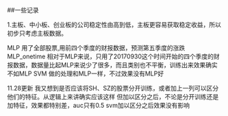 ##一些记录

1.主板、中小板、创业板的公司稳定性由高到低，主板更容易获取稳定收益，所以初步只考虑主板数据。

MLP 用了全部股票,用前四个季度的财报数据，预测第五季度的涨跌
MLP_onetime 相对于MLP来说，只用了20170930这个时间开始的四个季度的财报数据，数据量比起MLP来说少了很多，而且类别也不平衡，训练出来效果确实不如MLP
SVM 做的处理和MLP一样，不过效果没有MLP好

11.28更新
我又想到是否应该将SH、SZ的股票分开训练，或者加上一列可以区分他们的特征。从逻辑上来讲确实应该这样
但加以区分之后，不论是分开训练还是加特征，效果都特别差，auc只有0.5
svm加以区分之后效果没有影响